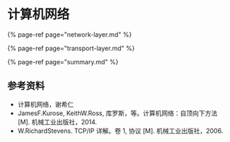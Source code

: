 # 计算机网络

{% page-ref page="network-layer.md" %}

{% page-ref page="transport-layer.md" %}

{% page-ref page="summary.md" %}



## 参考资料

* 计算机网络，谢希仁
* JamesF.Kurose, KeithW.Ross, 库罗斯，等。计算机网络：自顶向下方法 \[M\]. 机械工业出版社，2014.
* W.RichardStevens. TCP/IP 详解。卷 1, 协议 \[M\]. 机械工业出版社，2006.



